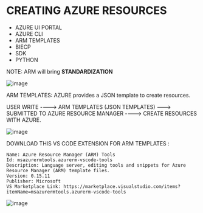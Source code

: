 #  CREATING AZURE RESOURCES 

- AZURE UI PORTAL
- AZURE CLI
- ARM TEMPLATES
- BIECP
- SDK
- PYTHON

NOTE: ARM will bring **STANDARDIZATION**

![image](https://github.com/pavankumar0077/Azure-zero-to-hero/assets/40380941/8e3e81e0-e45f-4159-955e-4c3cf4246df5)

ARM TEMPLATES: AZURE provides a JSON template to create resources.

USER WRITE ----> ARM TEMPLATES (JSON TEMPLATES) ---> SUBMITTED TO AZURE RESOURCE MANAGER ----> CREATE RESOURCES WITH AZURE.

![image](https://github.com/pavankumar0077/Azure-zero-to-hero/assets/40380941/f754a24a-fceb-4493-b24d-133ce2fadf12)

DOWNLOAD THIS VS CODE EXTENSION FOR ARM TEMPLATES :
```
Name: Azure Resource Manager (ARM) Tools
Id: msazurermtools.azurerm-vscode-tools
Description: Language server, editing tools and snippets for Azure Resource Manager (ARM) template files.
Version: 0.15.11
Publisher: Microsoft
VS Marketplace Link: https://marketplace.visualstudio.com/items?itemName=msazurermtools.azurerm-vscode-tools
```

![image](https://github.com/pavankumar0077/Azure-zero-to-hero/assets/40380941/385ae365-70ee-46a1-b512-f46bb604bc11)
